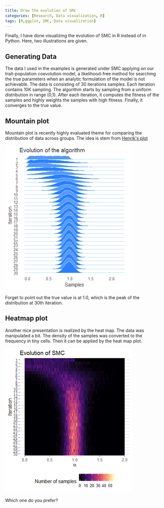 ```yaml
---
title: Draw the evolution of SMC
categories: [Research, Data visualization, R]
tags: [R,ggplot, SMC, Data visualization]
---
```


Finally, I have done visualizing the evolution of SMC in R instead of in Python. Here, two illustrations are given. 

<!--more-->

## Generating Data
The data I used in the examples is generated under SMC applying on our trait-population coevolution model, a likelihood-free method for searching the true parameters when an analytic formulation of the model is not achievable. The data is consisting of 30 iterations samples. Each iteration contains 10K sampling. The algorithm starts by sampling from a uniform distribution in range (0,1). After each iteration, it computes the fitness of the samples and highly weights the samples with high fitness. Finally, it converges to the true value.  

## Mountain plot
Mountain plot is recently highly evaluated theme for comparing the distribution of data across groups. The idea is stem from [Henrik's plot](https://twitter.com/hnrklndbrg/status/883675698300420098)

![plot 1](2018-11-30-SMCplots/Rplot1.png)

Forget to point out the true value is at 1.0, which is the peak of the distribution at 30th iteration. 

## Heatmap plot
Another nice presentation is realized by the heat map. The data was manipulated a bit. The density of the samples was converted to the frequency in tiny cells. Then it can be applied by the heat map plot.

![plot 1](2018-11-30-SMCplots/Rplot2.png)

Which one do you prefer?
